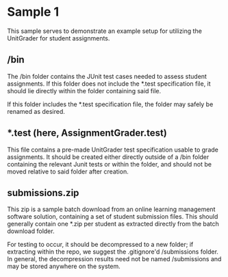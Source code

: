 # Sample 1

This sample serves to demonstrate an example setup for utilizing the UnitGrader for student assignments.

## /bin

The /bin folder contains the JUnit test cases needed to assess student assignments.  If this folder does not
include the *.test specification file, it should lie directly within the folder containing said file.

If this folder includes the *.test specification file, the folder may safely be renamed as desired.

## *.test  (here, AssignmentGrader.test)

This file contains a pre-made UnitGrader test specification usable to grade assignments.  It should be created
either directly outside of a /bin folder containing the relevant Junit tests or within the folder, and should
not be moved relative to said folder after creation.

## submissions.zip

This zip is a sample batch download from an online learning management software solution, containing a set of 
student submission files.  This should generally contain one *.zip per student as extracted directly from the 
batch download folder.

For testing to occur, it should be decompressed to a new folder; if extracting within the repo, we suggest 
the .gitignore'd /submissions folder.  In general, the decompression results need not be named /submissions 
and may be stored anywhere on the system.